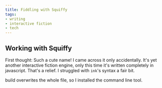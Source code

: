 ```yaml
---
title: Fiddling with Squiffy
tags:
- writing
- interactive fiction
- tech
---
```


## Working with Squiffy
First thought: Such a cute name! I came across it only accidentally. It's yet another interactive fiction engine, only this time it's written completely in javascript. That's a relief. I struggled with `ink`'s syntax a fair bit. 

build overwrites the whole file, so I installed the command line tool. 
